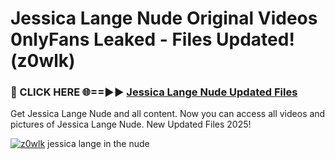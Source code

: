 # Jessica Lange Nude Original Videos 0nlyFans Leaked - Files Updated! (z0wlk)

<h3>🔴 CLICK HERE 🌐==►► <a href="https://tinyurl.com/52m3yx9h" rel="nofollow">Jessica Lange Nude Updated Files</a></h3>

Get Jessica Lange Nude and all content. Now you can access all videos and pictures of Jessica Lange Nude. New Updated Files 2025!

[![z0wlk](https://i.imgur.com/TnHtlc8.gif)](https://tinyurl.com/52m3yx9h)
jessica lange in the nude